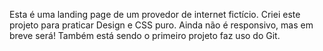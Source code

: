 Esta é uma landing page de um provedor de internet fictício.
Criei este projeto para praticar Design e CSS puro.
Ainda não é responsivo, mas em breve será! 
Também está sendo o primeiro projeto faz uso do Git. 